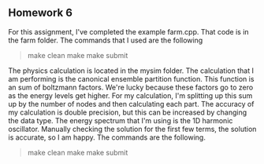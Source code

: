 ## Homework 6

For this assignment, I've completed the example farm.cpp. That code is in the farm folder. The commands that I used are the following
>make clean
>make
>make submit

The physics calculation is located in the mysim folder. The calculation that I am performing is the canonical ensemble partition function. This function is an sum of boltzmann factors. We're lucky because these factors go to zero as the energy levels get higher. For my calculation, I'm splitting up this sum up by the number of nodes and then calculating each part. The accuracy of my calculation is double precision, but this can be increased by changing the data type. The energy spectrum that I'm using is the 1D harmonic oscillator. Manually checking the solution for the first few terms, the solution is accurate, so I am happy. The commands are the following.
>make clean
>make
>make submit